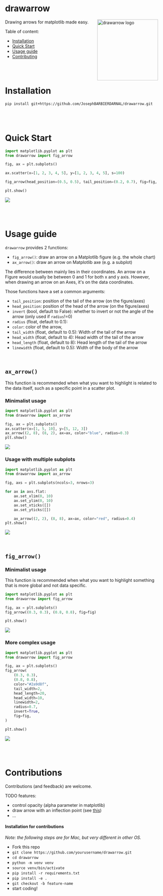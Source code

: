 # drawarrow

<img src="logo/logo.png" alt="drawarrow logo" align="right" width="200px"/>

Drawing arrows for matplotlib made easy.

Table of content:

- [Installation](#installation)
- [Quick Start](#quick-start)
- [Usage guide](#usage-guide)
- [Contributing](#contributions)

<br><br>

# Installation

```bash
pip install git+https://github.com/JosephBARBIERDARNAL/drawarrow.git
```

<br><br>

# Quick Start

```python
import matplotlib.pyplot as plt
from drawarrow import fig_arrow

fig, ax = plt.subplots()

ax.scatter(x=[1, 2, 3, 4, 5], y=[1, 2, 3, 4, 5], s=100)

fig_arrow(head_position=(0.5, 0.5), tail_position=(0.2, 0.7), fig=fig, color="r")

plt.show()
```

![](img/quick-start.png)

<br><br>

# Usage guide

`drawarrow` provides 2 functions:

- `fig_arrow()`: draw an arrow on a Matplotlib figure (e.g. the whole chart)
- `ax_arrow()`: draw an arrow on Matplotlib axe (e.g. a subplot)

The difference between mainly lies in their coordinates. An arrow on a Figure would usually be between 0 and 1 for both x and y axis. However, when drawing an arrow on an Axes, it's on the data coordinates.

Those functions have a set a common arguments:

- `tail_position`: position of the tail of the arrow (on the figure/axes)
- `head_position`: position of the head of the arrow (on the figure/axes)
- `invert` (bool, default to False): whether to invert or not the angle of the arrow (only used if `radius`!=0)
- `radius` (float, default to 0.1):
- `color`: color of the arrow,
- `tail_width` (float, default to 0.5): Width of the tail of the arrow
- `head_width` (float, default to 4): Head width of the tail of the arrow
- `head_length` (float, default to 8): Head length of the tail of the arrow
- `linewidth` (float, default to 0.5): Width of the body of the arrow

<br>

## `ax_arrow()`

This function is recommended when what you want to highlight is related to the data itself, such as a specific point in a scatter plot.

### Minimalist usage

```python
import matplotlib.pyplot as plt
from drawarrow import ax_arrow

fig, ax = plt.subplots()
ax.scatter(x=[1, 5, 10], y=[5, 12, 3])
ax_arrow((2, 8), (8, 2), ax=ax, color="blue", radius=0.3)
plt.show()
```

![](img/ax_arrow-1.png)

### Usage with multiple subplots

```python
import matplotlib.pyplot as plt
from drawarrow import ax_arrow

fig, axs = plt.subplots(ncols=3, nrows=3)

for ax in axs.flat:
    ax.set_xlim(0, 10)
    ax.set_ylim(0, 10)
    ax.set_xticks([])
    ax.set_yticks([])

    ax_arrow((2, 2), (8, 8), ax=ax, color="red", radius=0.4)
plt.show()
```

![](img/ax_arrow-2.png)

<br>

## `fig_arrow()`

### Minimalist usage

This function is recommended when what you want to highlight something that is more global and not data specific.

```python
import matplotlib.pyplot as plt
from drawarrow import fig_arrow

fig, ax = plt.subplots()
fig_arrow((0.3, 0.3), (0.8, 0.8), fig=fig)

plt.show()
```

![](img/fig_arrow-1.png)

### More complex usage

```python
import matplotlib.pyplot as plt
from drawarrow import fig_arrow

fig, ax = plt.subplots()
fig_arrow(
    (0.3, 0.3),
    (0.8, 0.8),
    color="#2a9d8f",
    tail_width=2,
    head_length=20,
    head_width=10,
    linewidth=2,
    radius=0.7,
    invert=True,
    fig=fig,
)

plt.show()
```

![](img/fig_arrow-2.png)

<br><br>

# Contributions

Contributions (and feedback) are welcome.

TODO features:

- control opacity (alpha parameter in matplotlib)
- draw arrow with an inflection point (see [this](https://python-graph-gallery.com/web-stacked-area-with-inflexion-arrows/))
- ...

#### Installation for contributions

_Note: the following steps are for Mac, but very different in other OS._

- Fork this repo
- `git clone https://github.com/yourusername/drawarrow.git`
- `cd drawarrow`
- `python -m venv venv`
- `source venv/bin/activate`
- `pip install -r requirements.txt`
- `pip install -e .`
- `git checkout -b feature-name`
- start coding!

<br><br><br>

